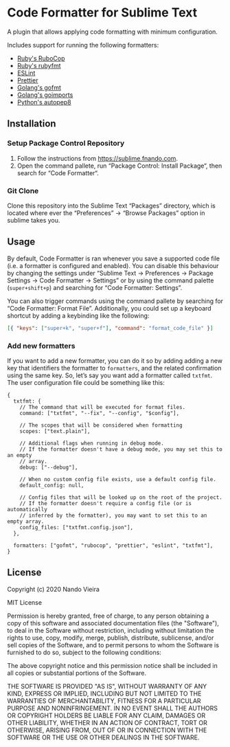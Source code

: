 # Code Formatter for Sublime Text

A plugin that allows applying code formatting with minimum configuration.

Includes support for running the following formatters:

- [Ruby's RuboCop](https://rubocop.org)
- [Ruby's rubyfmt](https://github.com/penelopezone/rubyfmt)
- [ESLint](https://eslint.org)
- [Prettier](https://prettier.io)
- [Golang's gofmt](https://pkg.go.dev/cmd/gofmt)
- [Golang's goimports](https://pkg.go.dev/golang.org/x/tools/cmd/goimports)
- [Python's autopep8](https://pypi.org/project/autopep8/)

## Installation

### Setup Package Control Repository

1. Follow the instructions from https://sublime.fnando.com.
2. Open the command pallete, run “Package Control: Install Package“, then search
   for “Code Formatter“.

### Git Clone

Clone this repository into the Sublime Text “Packages” directory, which is
located where ever the “Preferences” -> “Browse Packages” option in sublime
takes you.

## Usage

By default, Code Formatter is ran whenever you save a supported code file (i.e.
a formatter is configured and enabled). You can disable this behaviour by
changing the settings under “Sublime Text -> Preferences -> Package Settings ->
Code Formatter -> Settings” or by using the command palette (`super+shift+p`)
and searching for “Code Formatter: Settings”.

You can also trigger commands using the command pallete by searching for “Code
Formatter: Format File”. Additionally, you could set up a keyboard shortcut by
adding a keybinding like the following:

```json
[{ "keys": ["super+k", "super+f"], "command": "format_code_file" }]
```

### Add new formatters

If you want to add a new formatter, you can do it so by adding adding a new key
that identifiers the formatter to `formatters`, and the related confirmation
using the same key. So, let’s say you want add a formatter called `txtfmt`. The
user configuration file could be something like this:

```json5
{
  txtfmt: {
    // The command that will be executed for format files.
    command: ["txtfmt", "--fix", "--config", "$config"],

    // The scopes that will be considered when formatting
    scopes: ["text.plain"],

    // Additional flags when running in debug mode.
    // If the formatter doesn't have a debug mode, you may set this to an empty
    // array.
    debug: ["--debug"],

    // When no custom config file exists, use a default config file.
    default_config: null,

    // Config files that will be looked up on the root of the project.
    // If the formatter doesn't require a config file (or is automatically
    // inferred by the formatter), you may want to set this to an empty array.
    config_files: ["txtfmt.config.json"],
  },

  formatters: ["gofmt", "rubocop", "prettier", "eslint", "txtfmt"],
}
```

## License

Copyright (c) 2020 Nando Vieira

MIT License

Permission is hereby granted, free of charge, to any person obtaining a copy of
this software and associated documentation files (the "Software"), to deal in
the Software without restriction, including without limitation the rights to
use, copy, modify, merge, publish, distribute, sublicense, and/or sell copies of
the Software, and to permit persons to whom the Software is furnished to do so,
subject to the following conditions:

The above copyright notice and this permission notice shall be included in all
copies or substantial portions of the Software.

THE SOFTWARE IS PROVIDED "AS IS", WITHOUT WARRANTY OF ANY KIND, EXPRESS OR
IMPLIED, INCLUDING BUT NOT LIMITED TO THE WARRANTIES OF MERCHANTABILITY, FITNESS
FOR A PARTICULAR PURPOSE AND NONINFRINGEMENT. IN NO EVENT SHALL THE AUTHORS OR
COPYRIGHT HOLDERS BE LIABLE FOR ANY CLAIM, DAMAGES OR OTHER LIABILITY, WHETHER
IN AN ACTION OF CONTRACT, TORT OR OTHERWISE, ARISING FROM, OUT OF OR IN
CONNECTION WITH THE SOFTWARE OR THE USE OR OTHER DEALINGS IN THE SOFTWARE.
